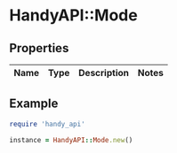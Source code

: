# HandyAPI::Mode

## Properties

| Name | Type | Description | Notes |
| ---- | ---- | ----------- | ----- |

## Example

```ruby
require 'handy_api'

instance = HandyAPI::Mode.new()
```

